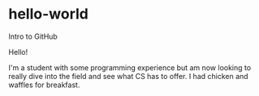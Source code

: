 # hello-world
Intro to GitHub

Hello!

I'm a student with some programming experience but am now looking to really dive into the field and see what CS has to offer.
I had chicken and waffles for breakfast.
